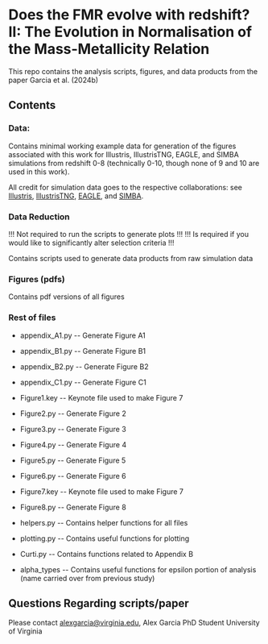 # Does the FMR evolve with redshift? II: The Evolution in Normalisation of the Mass-Metallicity Relation

This repo contains the analysis scripts, figures, and data products from the paper Garcia et al. (2024b)

## Contents

### Data:

Contains minimal working example data for generation of the figures associated with this work for Illustris, IllustrisTNG, EAGLE, and SIMBA simulations from redshift 0-8 (technically 0-10, though none of 9 and 10 are used in this work).

All credit for simulation data goes to the respective collaborations: see [Illustris](https://www.illustris-project.org/), [IllustrisTNG](https://www.tng-project.org/), [EAGLE](https://icc.dur.ac.uk/Eagle/), and [SIMBA](http://simba.roe.ac.uk/).

### Data Reduction

!!! Not required to run the scripts to generate plots !!!
!!! Is required if you would like to significantly alter selection criteria !!!

Contains scripts used to generate data products from raw simulation data 

### Figures (pdfs)

Contains pdf versions of all figures 

### Rest of files

- appendix_A1.py -- Generate Figure A1
- appendix_B1.py -- Generate Figure B1
- appendix_B2.py -- Generate Figure B2
- appendix_C1.py -- Generate Figure C1
- Figure1.key -- Keynote file used to make Figure 7
- Figure2.py  -- Generate Figure 2
- Figure3.py  -- Generate Figure 3
- Figure4.py  -- Generate Figure 4
- Figure5.py  -- Generate Figure 5
- Figure6.py  -- Generate Figure 6
- Figure7.key -- Keynote file used to make Figure 7
- Figure8.py  -- Generate Figure 8


- helpers.py  -- Contains helper functions for all files
- plotting.py -- Contains useful functions for plotting
- Curti.py    -- Contains functions related to Appendix B
- alpha_types -- Contains useful functions for epsilon portion of analysis (name carried over from previous study)

## Questions Regarding scripts/paper

Please contact [alexgarcia@virginia.edu](mailto:alexgarcia@virginia.edu), Alex Garcia PhD Student University of Virginia
